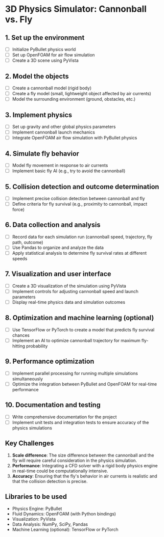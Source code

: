 # 3D Physics Simulator: Cannonball vs. Fly

## 1. Set up the environment
- [ ] Initialize PyBullet physics world
- [ ] Set up OpenFOAM for air flow simulation
- [ ] Create a 3D scene using PyVista

## 2. Model the objects
- [ ] Create a cannonball model (rigid body)
- [ ] Create a fly model (small, lightweight object affected by air currents)
- [ ] Model the surrounding environment (ground, obstacles, etc.)

## 3. Implement physics
- [ ] Set up gravity and other global physics parameters
- [ ] Implement cannonball launch mechanics
- [ ] Integrate OpenFOAM air flow simulation with PyBullet physics

## 4. Simulate fly behavior
- [ ] Model fly movement in response to air currents
- [ ] Implement basic fly AI (e.g., try to avoid the cannonball)

## 5. Collision detection and outcome determination
- [ ] Implement precise collision detection between cannonball and fly
- [ ] Define criteria for fly survival (e.g., proximity to cannonball, impact force)

## 6. Data collection and analysis
- [ ] Record data for each simulation run (cannonball speed, trajectory, fly path, outcome)
- [ ] Use Pandas to organize and analyze the data
- [ ] Apply statistical analysis to determine fly survival rates at different speeds

## 7. Visualization and user interface
- [ ] Create a 3D visualization of the simulation using PyVista
- [ ] Implement controls for adjusting cannonball speed and launch parameters
- [ ] Display real-time physics data and simulation outcomes

## 8. Optimization and machine learning (optional)
- [ ] Use TensorFlow or PyTorch to create a model that predicts fly survival chances
- [ ] Implement an AI to optimize cannonball trajectory for maximum fly-hitting probability

## 9. Performance optimization
- [ ] Implement parallel processing for running multiple simulations simultaneously
- [ ] Optimize the integration between PyBullet and OpenFOAM for real-time performance

## 10. Documentation and testing
- [ ] Write comprehensive documentation for the project
- [ ] Implement unit tests and integration tests to ensure accuracy of the physics simulations

## Key Challenges
1. **Scale difference**: The size difference between the cannonball and the fly will require careful consideration in the physics simulation.
2. **Performance**: Integrating a CFD solver with a rigid body physics engine in real-time could be computationally intensive.
3. **Accuracy**: Ensuring that the fly's behavior in air currents is realistic and that the collision detection is precise.

## Libraries to be used
- Physics Engine: PyBullet
- Fluid Dynamics: OpenFOAM (with Python bindings)
- Visualization: PyVista
- Data Analysis: NumPy, SciPy, Pandas
- Machine Learning (optional): TensorFlow or PyTorch
